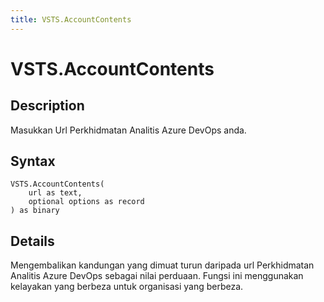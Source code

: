 ```yaml
---
title: VSTS.AccountContents
---
```


# VSTS.AccountContents


## Description

Masukkan Url Perkhidmatan Analitis Azure DevOps anda.


## Syntax

```powerquery
VSTS.AccountContents(
    url as text,
    optional options as record
) as binary
```


## Details

Mengembalikan kandungan yang dimuat turun daripada url Perkhidmatan Analitis Azure DevOps sebagai nilai perduaan. Fungsi ini menggunakan kelayakan yang berbeza untuk organisasi yang berbeza.


